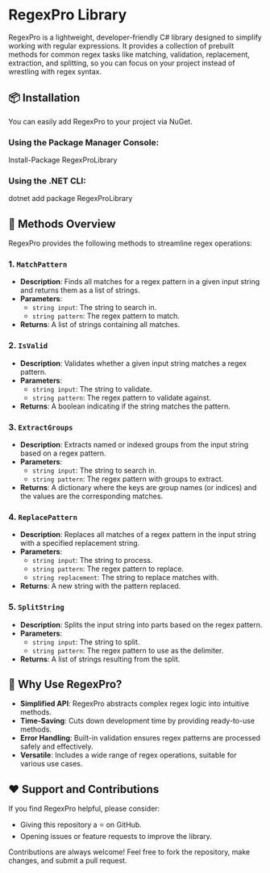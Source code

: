 # RegexPro Library

RegexPro is a lightweight, developer-friendly C# library designed to simplify working with regular expressions. It provides a collection of prebuilt methods for common regex tasks like matching, validation, replacement, extraction, and splitting, so you can focus on your project instead of wrestling with regex syntax.

## 📦 Installation
You can easily add RegexPro to your project via NuGet.

### Using the Package Manager Console:
Install-Package RegexProLibrary

### Using the .NET CLI:
dotnet add package RegexProLibrary

## 📖 Methods Overview
RegexPro provides the following methods to streamline regex operations:

### 1. `MatchPattern`
- **Description**: Finds all matches for a regex pattern in a given input string and returns them as a list of strings.
- **Parameters**:
  - `string input`: The string to search in.
  - `string pattern`: The regex pattern to match.
- **Returns**: A list of strings containing all matches.

### 2. `IsValid`
- **Description**: Validates whether a given input string matches a regex pattern.
- **Parameters**:
  - `string input`: The string to validate.
  - `string pattern`: The regex pattern to validate against.
- **Returns**: A boolean indicating if the string matches the pattern.

### 3. `ExtractGroups`
- **Description**: Extracts named or indexed groups from the input string based on a regex pattern.
- **Parameters**:
  - `string input`: The string to search in.
  - `string pattern`: The regex pattern with groups to extract.
- **Returns**: A dictionary where the keys are group names (or indices) and the values are the corresponding matches.

### 4. `ReplacePattern`
- **Description**: Replaces all matches of a regex pattern in the input string with a specified replacement string.
- **Parameters**:
  - `string input`: The string to process.
  - `string pattern`: The regex pattern to replace.
  - `string replacement`: The string to replace matches with.
- **Returns**: A new string with the pattern replaced.

### 5. `SplitString`
- **Description**: Splits the input string into parts based on the regex pattern.
- **Parameters**:
  - `string input`: The string to split.
  - `string pattern`: The regex pattern to use as the delimiter.
- **Returns**: A list of strings resulting from the split.

## 🔧 Why Use RegexPro?
- **Simplified API**: RegexPro abstracts complex regex logic into intuitive methods.
- **Time-Saving**: Cuts down development time by providing ready-to-use methods.
- **Error Handling**: Built-in validation ensures regex patterns are processed safely and effectively.
- **Versatile**: Includes a wide range of regex operations, suitable for various use cases.

## ❤️ Support and Contributions
If you find RegexPro helpful, please consider:
- Giving this repository a ⭐ on GitHub.
- Opening issues or feature requests to improve the library.

Contributions are always welcome! Feel free to fork the repository, make changes, and submit a pull request.
